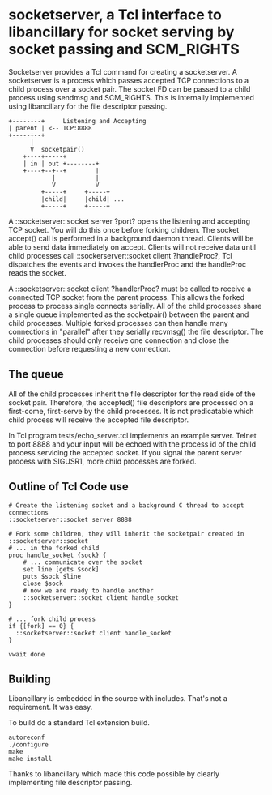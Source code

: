 socketserver, a Tcl interface to libancillary for socket serving by socket passing and SCM_RIGHTS
===

Socketserver provides a Tcl command for creating a socketserver.  A socketserver is a process
which passes accepted TCP connections to a child process over a socket pair.  The socket FD can be passed to
a child process using sendmsg and SCM_RIGHTS.  This is internally implemented using libancillary for the 
file descriptor passing.

```
+--------+     Listening and Accepting
| parent | <-- TCP:8888
+-----+--+
      |
      V  socketpair()
    +----+-----+
    | in | out +--------+
    +----+--+--+        |
            |           |
            V           V
         +-----+     +-----+
         |child|     |child| ...
         +-----+     +-----+

```

A ::socketserver::socket server ?port? opens the listening and accepting TCP socket.  You will do this once before forking children.  The socket accept() call is performed in a background daemon thread. 
Clients will be able to send data immediately on accept. Clients will not receive data until child processes
call ::sockerserver::socket client ?handleProc?, Tcl dispatches the events and invokes the handlerProc and the handleProc reads the socket.

A ::socketserver::socket client ?handlerProc? must be called to receive a connected TCP socket from the parent process.
This allows the forked process to process single connects serially.
All of the child processes share a single queue implemented as the socketpair() between the parent and child processes.
Multiple forked processes can then handle many connections in "parallel" after they serially recvmsg() the file descriptor.
The child processes should only receive one connection and close the connection before requesting a new connection.

The queue
---------
All of the child processes inherit the file descriptor for the read side of the socket pair.
Therefore, the accepted() file descriptors are processed on a first-come, first-serve by the child processes.
It is not predicatable which child process will receive the accepted file descriptor.

In Tcl program tests/echo_server.tcl implements an example server.  Telnet to port 8888 and your input will be echoed with the
process id of the child process servicing the accepted socket.
If you signal the parent server process with SIGUSR1, more child processes are forked.

Outline of Tcl Code use
----
```
# Create the listening socket and a background C thread to accept connections
::socketserver::socket server 8888

# Fork some children, they will inherit the socketpair created in ::socketserver::socket
# ... in the forked child
proc handle_socket {sock} {
    # ... communicate over the socket
    set line [gets $sock]
    puts $sock $line
    close $sock
    # now we are ready to handle another
    ::socketserver::socket client handle_socket
}

# ... fork child process
if {[fork] == 0} {
  ::socketserver::socket client handle_socket
}

vwait done
```

Building
----
Libancillary is embedded in the source with includes. That's not a requirement. It was easy.

To build do a standard Tcl extension build.
```
autoreconf
./configure
make
make install
```

Thanks to libancillary which made this code possible by clearly implementing file descriptor passing.
